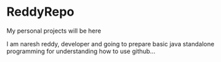 # ReddyRepo
My personal projects will be here

I am naresh reddy, developer and going to prepare basic java standalone programming for understanding how to use github...
